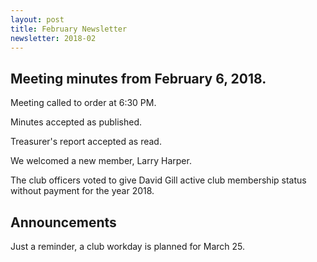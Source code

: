 ```yaml
---
layout: post
title: February Newsletter
newsletter: 2018-02
---
```

## Meeting minutes from February 6, 2018.

Meeting called to order at 6:30 PM.

Minutes accepted as published.

Treasurer's report accepted as read.

We welcomed a new member, Larry Harper.

The club officers voted to give David Gill active club membership status without
payment for the year 2018.

## Announcements

Just a reminder, a club workday is planned for March 25.
